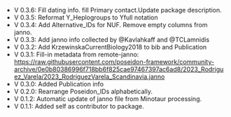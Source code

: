 - V 0.3.6: Fill dating info. fill Primary contact.Update package description.
- V 0.3.5: Reformat Y_Heplogroups to Yfull notation
- V 0.3.4: Add Alternative_IDs for NUF. Remove empty columns from janno.
- V 0.3.3: Add janno info collected by @Kavlahkaff and @TCLamnidis
- V 0.3.2: Add KrzewinskaCurrentBiology2018 to bib and Publication
- V 0.3.1: Fill-in metadata from remote-janno: https://raw.githubusercontent.com/poseidon-framework/community-archive/0e0b80386996f718bb6f825cae97467397ac6ad8/2023_Rodriguez_Varela/2023_RodriguezVarela_Scandinavia.janno
- V 0.3.0: Added Publication info
- V 0.2.0: Rearrange Poseidon_IDs alphabetically.
- V 0.1.2: Automatic update of janno file from Minotaur processing.
- V 0.1.1: Added self as contributor to package.

